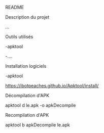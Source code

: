 README

Description du projet

...

Outils utilisés

-apktool

-....


Installation logiciels

-apktool

https://ibotpeaches.github.io/Apktool/install/


Décompilation d'APK

apktool d le.apk -o apkDecompile

Recompilation d'APK

apktool b apkDecompile le.apk
